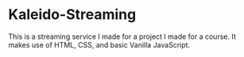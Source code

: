 # Kaleido-Streaming
This is a streaming service I made for a project I made for a course. It makes use of HTML, CSS, and basic Vanilla JavaScript.
